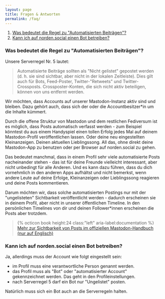 ```yaml
---
layout: page
title: Fragen & Antworten
permalink: /faq/
---
```


1. [Was bedeutet die Regel zu "Automatisierten Beiträgen"?](#automatisiert)
1. [Kann ich auf norden.social einen Bot betreiben?](#bot)

### <a name="automatisiert"></a>Was bedeutet die Regel zu "Automatisierten Beiträgen"?
Unsere Serverregel Nr. 5 lautet:
> Automatisierte Beiträge sollten als "Nicht gelistet" gepostet werden (d. h. sie sind sichtbar, aber nicht in der lokalen Zeitleiste). Dies gilt auch für Bots, Feed-Poster, Twitter-"Retweets" und Twitter-Crossposts. Crossposter-Konten, die sich nicht aktiv beteiligen, können von uns entfernt werden.

Wir möchten, dass Accounts auf unserer Mastodon-Instanz aktiv sind und bleiben. Dazu gehört auch, dass sich der oder die Accountbesitzer*in um die Inhalte kümmert.

Durch die offene Struktur von Mastodon und dem restlichen Fediversum ist es möglich, dass Posts automatisch verfasst werden - zum Beispiel könntest du aus einem Handyspiel einen tollen Erfolg jedes Mal auf deinem Mastodon-Profil veröffentlichen lassen. Oder deine neu eingestellten Kleinanzeigen. Deinen aktuellen Lieblingssong.
All das, ohne direkt deine Mastodon-App zu benutzen oder per Browser auf norden.social zu gehen.

Das bedeutet manchmal, dass in einem Profil sehr viele automatisierte Posts nacheinander stehen - das ist für deine Freunde vielleicht interessant, aber nicht unbedingt für alle Anderen. Und es kann dazu führen, dass du dich vornehmlich in den anderen Apps aufhältst und nicht bemerkst, wenn andere Leute auf deine Erfolge, Kleinanzeigen oder Lieblingssong reagieren und deine Posts kommentieren.

Darum möchten wir, dass solche automatisierten Postings nur mit der "ungelisteten" Sichtbarkeit veröffentlicht werden - dadurch erscheinen sie in deinem Profil, aber nicht in unserer öffentlichen Timeline. In den persönlichen Timelines von dir und deinen Follower*innen erscheinen die Posts aber trotzdem.

> {% octicon book height:24 class:"left" aria-label:documentation %} [Mehr zur Sichtbarkeit von Posts im offiziellen Mastodon-Handbuch (nur auf Englisch)](https://docs.joinmastodon.org/user/posting/#privacy)

### <a name="bot"></a>Kann ich auf norden.social einen Bot betreiben?
Ja, allerdings muss der Account wie folgt eingestellt sein:
* im Profil muss eine verantwortliche Person genannt werden.
* das Profil muss als "Bot" oder "automatisierter Account" gekennzeichnet werden. Das geht in den Profileinstellungen.
* nach Serverregel 5 darf ein Bot nur "Ungelistet" posten.

Natürlich muss sich ein Bot auch an die Serverregeln halten.
